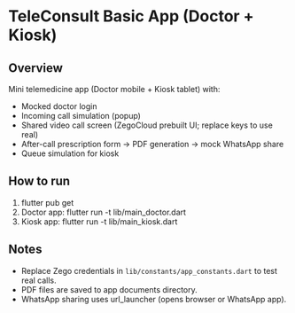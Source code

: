 # TeleConsult Basic App (Doctor + Kiosk)

## Overview
Mini telemedicine app (Doctor mobile + Kiosk tablet) with:
- Mocked doctor login
- Incoming call simulation (popup)
- Shared video call screen (ZegoCloud prebuilt UI; replace keys to use real)
- After-call prescription form -> PDF generation -> mock WhatsApp share
- Queue simulation for kiosk

## How to run
1. flutter pub get
2. Doctor app:
   flutter run -t lib/main_doctor.dart
3. Kiosk app:
   flutter run -t lib/main_kiosk.dart

## Notes
- Replace Zego credentials in `lib/constants/app_constants.dart` to test real calls.
- PDF files are saved to app documents directory.
- WhatsApp sharing uses url_launcher (opens browser or WhatsApp app).

